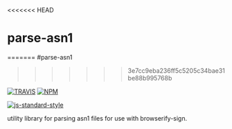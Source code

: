 <<<<<<< HEAD
# parse-asn1
=======
#parse-asn1
>>>>>>> 3e7cc9eba236ff5c5205c34bae31be88b995768b

[![TRAVIS](https://secure.travis-ci.org/crypto-browserify/parse-asn1.png)](http://travis-ci.org/crypto-browserify/parse-asn1)
[![NPM](http://img.shields.io/npm/v/parse-asn1.svg)](https://www.npmjs.org/package/parse-asn1)

[![js-standard-style](https://cdn.rawgit.com/feross/standard/master/badge.svg)](https://github.com/feross/standard)

utility library for parsing asn1 files for use with browserify-sign.
